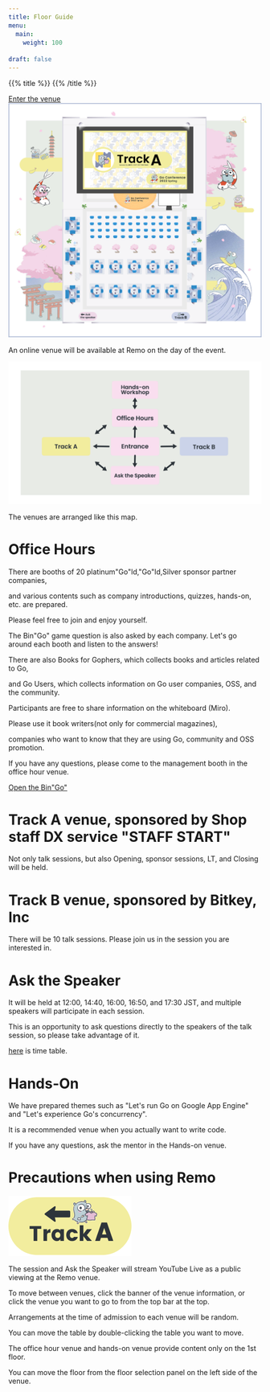 ```yaml
---
title: Floor Guide
menu:
  main:
    weight: 100

draft: false
---
```

{{% title %}}
{{% /title %}}

<div class="remo remo-top">
  <a class="enter-remo-button" href="https://live.remo.co/e/gocon22s">Enter the venue</a>
  <a class="remo" href="https://live.remo.co/e/gocon22s" target="_blank">
    <img src="/images/remo/top.png" class="remo-thumbnail">
  </a>
  <p>An online venue will be available at Remo on the day of the event.</p>
</div>

<div class="remo">
  <img src="/images/remo/map.png" class="remo-thumbnail">
  <p>The venues are arranged like this map.</p>
</div>

<div class="remo remo-description">
  <h1>Office Hours</h1>
  <p>There are booths of 20 platinum"Go"ld,"Go"ld,Silver sponsor partner companies,</p>
  <p>and various contents such as company introductions, quizzes, hands-on, etc. are prepared.</p>
  <p>Please feel free to join and enjoy yourself.</p>
  <p>The Bin"Go" game question is also asked by each company. Let's go around each booth and listen to the answers!</p>
  <p>There are also Books for Gophers, which collects books and articles related to Go,</p>
  <p>and Go Users, which collects information on Go user companies, OSS, and the community.</p>
  <p>Participants are free to share information on the whiteboard (Miro).</p>
  <p>Please use it book writers(not only for commercial magazines),</p>
  <p>companies who want to know that they are using Go, community and OSS promotion.</p>
  <p>If you have any questions, please come to the management booth in the office hour venue.</p>
  <a class="open-bingo-button" href="dummy">Open the Bin"Go"</a>
</div>

<div class="remo remo-description remo-track-a">
  <h1>Track A venue, sponsored by Shop staff DX service "STAFF START"</h1>
  <p>Not only talk sessions, but also Opening, sponsor sessions, LT, and Closing will be held.</p>
</div>

<div class="remo remo-description remo-track-b">
  <h1>Track B venue, sponsored by Bitkey, Inc</h1>
  <p>There will be 10 talk sessions. Please join us in the session you are interested in.</p>
</div>

<div class="remo remo-description">
  <h1>Ask the Speaker</h1>
  <p>It will be held at 12:00, 14:40, 16:00, 16:50, and 17:30 JST, and multiple speakers will participate in each session.</p>
  <p>This is an opportunity to ask questions directly to the speakers of the talk session, so please take advantage of it.</p>
  <a href="https://docs.google.com/spreadsheets/d/e/2PACX-1vT83vffvs_Z5q3ybvlvxOjDoazSDN8_ILUgS6Ygdwn9WKALS2o3LchKaJN0jAhUpV2MrpmSrldL1BK-/pubhtml?gid=2129684426&single=true">here</a>
  <span> is time table.</span>
</div>

<div class="remo remo-description">
  <h1>Hands-On</h1>
  <p>We have prepared themes such as "Let's run Go on Google App Engine" and "Let's experience Go's concurrency".</p>
  <p>It is a recommended venue when you actually want to write code.</p>
  <p>If you have any questions, ask the mentor in the Hands-on venue.</p>
</div>

<div class="remo remo-description remo-precaution">
  <h1>Precautions when using Remo</h1>
  <img src="/images/remo/banner.png" class="remo-banner">
  <p>The session and Ask the Speaker will stream YouTube Live as a public viewing at the Remo venue.</p>
  <p>To move between venues, click the banner of the venue information, or click the venue you want to go to from the top bar at the top.</p>
  <p>Arrangements at the time of admission to each venue will be random.</p>
  <p>You can move the table by double-clicking the table you want to move.</p>
  <p>The office hour venue and hands-on venue provide content only on the 1st floor.</p>
  <p>You can move the floor from the floor selection panel on the left side of the venue.</p>
</div>